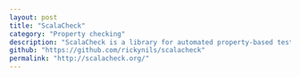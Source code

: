 ```yaml
---
layout: post
title: "ScalaCheck"
category: "Property checking"
description: "ScalaCheck is a library for automated property-based testing. It contains generators for randomized test data and combinators for properties."
github: "https://github.com/rickynils/scalacheck"
permalink: "http://scalacheck.org/"
---
```

